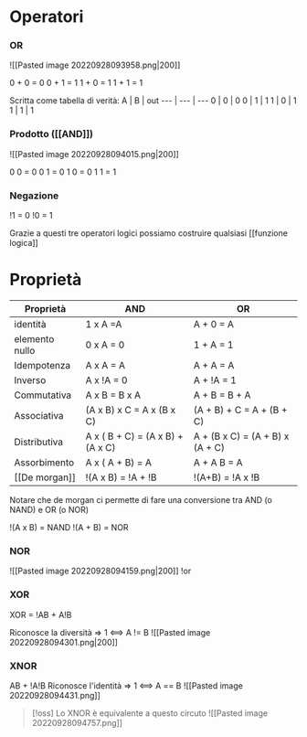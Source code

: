 # Operatori

### OR
![[Pasted image 20220928093958.png|200]]

0 + 0 = 0
0 + 1 = 1
1 + 0 = 1
1 + 1 = 1

Scritta come tabella di verità:
A | B | out
--- | --- | ---
0 | 0 | 0
0 | 1 | 1
1 | 0 | 1
1 | 1 | 1

### Prodotto ([[AND]])
![[Pasted image 20220928094015.png|200]]

0 0 = 0
0 1 = 0
1 0 = 0
1 1 = 1

### Negazione
!1 = 0
!0 = 1

Grazie a questi tre operatori logici possiamo costruire qualsiasi [[funzione logica]]

# Proprietà
Proprietà | AND | OR
--- | --- | ---
identità | 1 x A =A | A + 0 = A
elemento nullo | 0 x A = 0 | 1 + A = 1
Idempotenza | A x A = A | A + A = A
Inverso | A x !A = 0 | A + !A = 1
Commutativa | A x B = B x A | A + B = B + A
Associativa | (A x B) x C = A x (B x C) | (A + B) + C = A + (B + C)
Distributiva | A x ( B + C) = (A x B) + (A x C) | A + (B x C) = (A + B) x (A + C)
Assorbimento | A x ( A + B) = A | A + A B = A
[[De morgan]] | !(A x B) = !A + !B | !(A+B) = !A x !B

Notare che de morgan ci permette di fare una conversione tra AND (o NAND) e OR (o NOR)

!(A x B) = NAND
!(A + B) = NOR


### NOR
![[Pasted image 20220928094159.png|200]]
!or


### XOR
XOR = !AB + A!B

Riconosce la diversità => 1 <==> A != B
![[Pasted image 20220928094301.png|200]]


### XNOR
AB + !A!B
Riconosce l'identità => 1 <==> A == B
![[Pasted image 20220928094431.png]]


>[!oss]
>Lo XNOR è equivalente a questo circuto
>![[Pasted image 20220928094757.png]]


